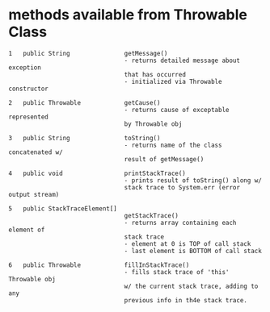 # methods available from Throwable Class


    1   public String               getMessage()
                                    - returns detailed message about exception
                                    that has occurred
                                    - initialized via Throwable constructor
                                    
    2   public Throwable            getCause()
                                    - returns cause of exceptable represented
                                    by Throwable obj
                                    
    3   public String               toString()
                                    - returns name of the class concatenated w/ 
                                    result of getMessage()
                                    
    4   public void                 printStackTrace()
                                    - prints result of toString() along w/ 
                                    stack trace to System.err (error output stream)
                                    
    5   public StackTraceElement[]
                                    getStackTrace()
                                    - returns array containing each element of
                                    stack trace
                                    - element at 0 is TOP of call stack
                                    - last element is BOTTOM of call stack
                                    
    6   public Throwable            fillInStackTrace()
                                    - fills stack trace of 'this' Throwable obj
                                    w/ the current stack trace, adding to any 
                                    previous info in th4e stack trace.  
                                    
                                